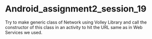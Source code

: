 # Android_assignment2_session_19
Try to make generic class of Network using Volley Library and call the constructor of this class in an activity to hit the URL same as in
Web Services we used.
